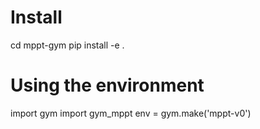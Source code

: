 # Install

cd mppt-gym
pip install -e .

# Using the environment

import gym
import gym_mppt
env = gym.make('mppt-v0')
